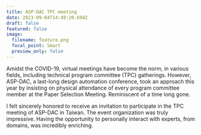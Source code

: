 ```yaml
---
title: ASP-DAC TPC meeting
date: 2023-09-04T14:49:20.694Z
draft: false
featured: false
image:
  filename: feature.png
  focal_point: Smart
  preview_only: false
---
```

Amidst the COVID-19, virtual meetings have become the norm, in various fields, including technical program committee (TPC) gatherings. However, ASP-DAC, a last-long design automation conference, took an approach this year by insisting on physical attendance of every program committee member at the Paper Selection Meeting. Reminiscent of a time long gone. 

I felt sincerely honored to receive an invitation to participate in the TPC meeting of ASP-DAC in Taiwan. The event organization was truly impressive. Having the opportunity to personally interact with experts, from domains, was incredibly enriching.